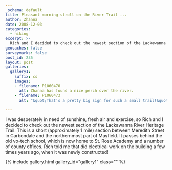 ```yaml
---
_schema: default
title: Pleasant morning stroll on the River Trail ...
author: Zhanna
date: 2008-12-03
categories:
  - hiking
excerpt: >- 
  Rich and I decided to check out the newest section of the Lackawanna River Heritage Trail this morning.
geocaches: false
surveymarks: false
post_id: 235
layout: post
galleries:
  gallery1:
    suffix: cs
    images:
    - filename: P1060470
      alt: Zhanna has found a nice perch over the river.
    - filename: P1060473
      alt: "&quot;That's a pretty big sign for such a small trail!&quot;"
   
---
```


I was desperately in need of sunshine, fresh air and exercise, so Rich and I decided to check out the newest section of the Lackawanna River Heritage Trail.  This is a short (approximately 1 mile) section between Meredith Street in Carbondale and the northernmost part of Mayfield.  It passes behind the old vo-tech school, which is now home to St. Rose Academy and a number of county offices.  Rich told me that did electrical work on the building a few times years ago, when it was newly constructed!

{% include gallery.html gallery_id="gallery1" class="" %}